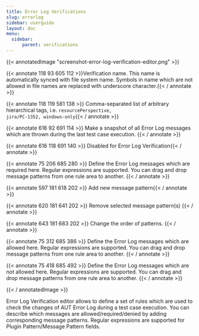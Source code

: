 ```yaml
---
title: Error Log Verifications
slug: errorlog
sidebar: userguide
layout: doc
menu:
  sidebar:
      parent: verifications
---
```


{{< annotatedImage "screenshot-error-log-verification-editor.png" >}}
  
  <!-- Name -->
 {{< annotate 118 93 605 112 >}}Verification name. This name is automatically synced with file system name. Symbols in name which are not allowed in file names are replaced with underscore character.{{< / annotate >}}

  <!-- Tags -->
 {{< annotate 118 119 581 138 >}}  Comma-separated list of arbitrary hierarchical tags, i.e. <code>resourcePerspective, jira/PC-1352, windows-only</code>{{< / annotate >}}
  
  <!-- Capture button  -->
 {{< annotate 616 92 691 114 >}}  Make a snapshot of all Error Log messages which are thrown during the last test case execution. {{< / annotate >}}

  <!-- Verify button  -->
 {{< annotate 616 118 691 140 >}}  Disabled for Error Log Verification{{< / annotate >}}
  
  <!-- Require area -->
 {{< annotate 75 206 685 280 >}}  Define the Error Log messages which are required here. Regular expressions are supported. You can drag and drop message 
  patterns from one rule area to another. {{< / annotate >}}
  
  <!-- Add button -->
 {{< annotate 597 181 618 202 >}}  Add new message pattern{{< / annotate >}}
  
   <!-- Remove button -->
 {{< annotate 620 181 641 202 >}}  Remove selected message pattern(s) {{< / annotate >}}
  
  <!-- Order buttons -->
 {{< annotate 643 181 683 202 >}}  Change the order of patterns.  {{< / annotate >}}
  
  <!-- Allow area -->
 {{< annotate 75 312 685 386 >}}  Define the Error Log messages which are allowed here. Regular expressions are supported. You can drag and drop message patterns from one rule area to another. {{< / annotate >}}

  
  <!-- Deny area -->
 {{< annotate 75 418 685 492 >}}  Define the Error Log messages which are not allowed here. Regular expressions are supported. You can drag and drop message patterns from one rule area to another. {{< / annotate >}}
  
  {{< / annotatedImage >}}
  
  Error Log Verification editor allows to define a set of rules which are used to check the changes of AUT Error Log 
  during a test case execution. You can describe which messages are allowed/required/denied by adding corresponding message patterns.
  Regular expressions are supported for Plugin Pattern/Message Pattern fields. 
  
